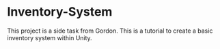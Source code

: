 # Inventory-System
This project is a side task from Gordon. This is a tutorial to create a basic inventory system within Unity.
